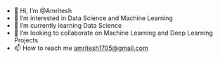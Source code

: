 - 👋 Hi, I’m @Amritesh
- 👀 I’m interested in Data Science and Machine Learning
- 🌱 I’m currently learning Data Science
- 💞️ I’m looking to collaborate on Machine Learning and Deep Learning Projects
- 📫 How to reach me amritesh1705@gmail.com

<!---
Amriteshwork/Amriteshwork is a ✨ special ✨ repository because its `README.md` (this file) appears on your GitHub profile.
You can click the Preview link to take a look at your changes.
--->
